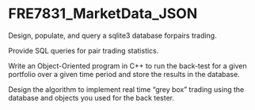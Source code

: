 # FRE7831_MarketData_JSON
Design, populate, and query a sqlite3 database forpairs trading.

Provide SQL queries for pair trading statistics.

Write an Object-Oriented program in C++ to run the back-test for a given portfolio over a given time period and store the results in the database.

Design the algorithm to implement real time “grey box” trading using the database and objects you used for the back tester.
